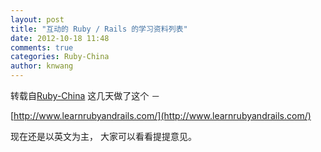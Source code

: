 ```yaml
---
layout: post
title: "互动的 Ruby / Rails 的学习资料列表"
date: 2012-10-18 11:48
comments: true
categories: Ruby-China
author: knwang
---
```

转载自[Ruby-China](http://ruby-china.org/topics/5629)
这几天做了这个 －

[http://www.learnrubyandrails.com/](http://www.learnrubyandrails.com/)

现在还是以英文为主， 大家可以看看提提意见。
